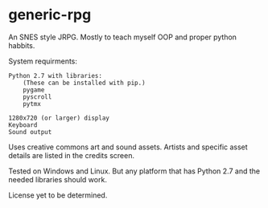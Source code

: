 # generic-rpg
An SNES style JRPG. Mostly to teach myself OOP and proper python habbits.


System requirments:

    Python 2.7 with libraries:
        (These can be installed with pip.)
        pygame
        pyscroll
        pytmx
    
    1280x720 (or larger) display
    Keyboard
    Sound output


Uses creative commons art and sound assets. Artists and specific asset details are listed in the credits screen.

Tested on Windows and Linux. But any platform that has Python 2.7 and the needed libraries should work.

License yet to be determined.
